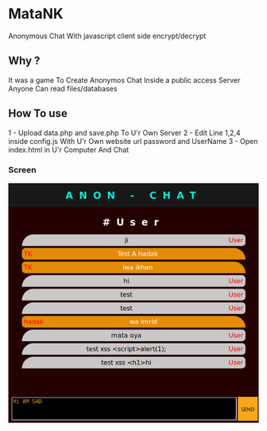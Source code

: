 # MataNK
Anonymous Chat With javascript client side encrypt/decrypt

## Why ?
It was a game To Create Anonymos Chat Inside a public access Server Anyone Can read files/databases

## How To use

1 - Upload data.php and save.php To U'r Own Server
2 - Edit Line 1,2,4 inside config.js With U'r Own website url password and UserName
3 - Open index.html in U'r Computer And Chat

### Screen ###
![Screenshot](money.png)
